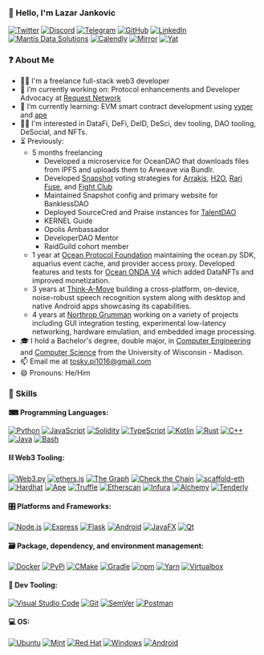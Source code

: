 ### 👋 Hello, I'm Lazar Jankovic

<p> 
    <a href="https://twitter.com/MantisClone" target="_blank"><img alt="Twitter"
        src="https://img.shields.io/badge/Twitter-1DA1F2?style=for-the-badge&logo=twitter&logoColor=white"/></a>
    <a href="https://discordapp.com/users/509337382810550280" target="_blank"><img alt="Discord"
        src="https://img.shields.io/badge/Discord-7289DA?style=for-the-badge&logo=discord&logoColor=white"/></a>
    <a href="https://t.me/grey_rabbit" target="_blank"><img alt="Telegram"
        src="https://img.shields.io/badge/Telegram-26A5E4?style=for-the-badge&logo=telegram&logoColor=white"/></a>
    <a href="https://github.com/GreyRabbitty" target="_blank"><img alt="GitHub"
        src="https://img.shields.io/badge/GitHub-100000?style=for-the-badge&logo=github&logoColor=white"/></a>
    <a href="https://www.linkedin.com/in/david-hunt-mateo" target="_blank"><img alt="LinkedIn"
        src="https://img.shields.io/badge/Linkedin-%230077B5.svg?&style=for-the-badge&logo=linkedin&logoColor=white"/></a>
    <a href="https://mantisdata.solutions" target="_blank"><img alt="Mantis Data Solutions"
        src="https://img.shields.io/badge/Mantis Data Solutions-85c872?style=for-the-badge&logo=mantis&logoColor=white"/></a>
    <a href="https://calendly.com/mantisclone/30min" target="_blank"><img alt="Calendly"
        src="https://img.shields.io/badge/Calendly-5593ff?style=for-the-badge&logo=googlecalendar&logoColor=white"/></a>
    <a href="https://mirror.xyz/mantisclone.eth" target="_blank"><img alt="Mirror"
        src="https://img.shields.io/badge/Mirror-007AFF.svg?&style=for-the-badge&logo=mirror&logoColor=white"/></a>
    <a href="https://y.at/🐜💻🔧" target="_blank"><img alt="Yat"
        src="https://img.shields.io/badge/Yat-ffde34?style=for-the-badge&logo=yat&logoColor=white"/></a>
</p>

### ❓ About Me

- 👷‍♂️ I'm a freelance full-stack web3 developer
- 🔭 I’m currently working on: Protocol enhancements and Developer Advocacy at [Request Network](https://github.com/RequestNetwork/)
- 🌱 I’m currently learning: EVM smart contract development using [vyper](https://github.com/vyperlang/vyper) and [ape](https://github.com/ApeWorX/ape)
- 👨‍💻 I'm interested in DataFi, DeFi, DeID, DeSci, dev tooling, DAO tooling, DeSocial, and NFTs.
- ⏳ Previously:
  - 5 months freelancing
    - Developed a microservice for OceanDAO that downloads files from IPFS and uploads them to Arweave via Bundlr.
    - Developed [Snapshot](https://docs.snapshot.org/) voting strategies for [Arrakis](https://snapshot.org/#/strategy/arrakis-finance), [H2O](https://snapshot.org/#/strategy/h2o), [Rari Fuse](https://snapshot.org/#/strategy/rari-fuse), and [Fight Club](https://snapshot.org/#/strategy/fight-club)
    - Maintained Snapshot config and primary website for BanklessDAO
    - Deployed SourceCred and Praise instances for [TalentDAO](https://github.com/Talent-DAO)
    - KERNEL Guide
    - Opolis Ambassador
    - DeveloperDAO Mentor
    - RaidGuild cohort member
  - 1 year at [Ocean Protocol Foundation](https://oceanprotocol.com/) maintaining the ocean.py SDK, aquarius event cache, and provider access proxy. Developed features and tests for [Ocean ONDA V4](https://blog.oceanprotocol.com/oceanonda-v4-production-has-arrived-cb4fe8faaf39) which added DataNFTs and improved monetization.
  - 3 years at [Think-A-Move](https://web.archive.org/web/20220715171403/https://think-a-move.com/products/spear-asr/) building a cross-platform, on-device, noise-robust speech recognition system along with desktop and native Android apps showcasing its capabilities.
  - 4 years at [Northrop Grumman](https://www.northropgrumman.com/) working on a variety of projects including GUI integration testing, experimental low-latency networking, hardware emulation, and embedded image processing.
- 🎓 I hold a Bachelor's degree, double major, in [Computer Engineering](https://guide.wisc.edu/undergraduate/engineering/electrical-computer-engineering/computer-engineering-bs/) and [Computer Science](https://guide.wisc.edu/undergraduate/letters-science/computer-sciences/computer-sciences-bs/) from the University of Wisconsin - Madison.
- 📫 Email me at [tosky.pi1016@gmail.com](mailto:tosky.pi1016@gmail.com)
- 😄 Pronouns: He/Him

### 🎯 Skills

#### ⌨ Programming Languages:

<p>
    <a href="https://www.python.org" target="_blank"><img alt="Python"
        src="https://img.shields.io/badge/Python-3776AB?style=for-the-badge&logo=python&logoColor=white"/></a>
    <a href="https://developer.mozilla.org/en-US/docs/Web/JavaScript" target="_blank"><img alt="JavaScript"
        src="https://img.shields.io/badge/JavaScript-F7DF1E?style=for-the-badge&logo=javascript&logoColor=black"/></a>
    <a href="https://docs.soliditylang.org" target="_blank"><img alt="Solidity"
        src="https://img.shields.io/badge/Solidity-e6e6e6?style=for-the-badge&logo=solidity&logoColor=black"/></a>
    <a href="https://www.typescriptlang.org" target="_blank"><img alt="TypeScript"
        src="https://img.shields.io/badge/TypeScript-007ACC?style=for-the-badge&logo=typescript&logoColor=white"/></a>
<!--    <a href="https://vyper.readthedocs.io/en/stable" target="_blank"><img alt="Vyper"
        src="https://img.shields.io/badge/Vyper-666666?style=for-the-badge&logo=vyper&logoColor=black"/></a> -->
    <a href="https://kotlinlang.org/" target="_blank"><img alt="Kotlin"
        src="https://img.shields.io/badge/Kotlin-7F52FF?style=for-the-badge&logo=kotlin&logoColor=white"/></a>
    <a href="https://www.rust-lang.org" target="_blank"><img alt="Rust"
        src="https://img.shields.io/badge/Rust-000000?style=for-the-badge&logo=rust&logoColor=white"/></a>
    <a href="https://isocpp.org" target="_blank"><img alt="C++"
        src="https://img.shields.io/badge/C++-00599C?style=for-the-badge&logo=cplusplus&logoColor=white"/></a>
    <a href="https://jdk.java.net" target="_blank"><img alt="Java"
        src="https://img.shields.io/badge/Java-F80000?style=for-the-badge&logo=java&logoColor=white"/></a>
    <a href="https://www.gnu.org/software/bash" target="_blank"><img alt="Bash"
        src="https://img.shields.io/badge/Bash-4EAA25?style=for-the-badge&logo=gnubash&logoColor=white"/></a>
</p>
    
#### ⛓️ Web3 Tooling:

<p>
    <a href="https://web3py.readthedocs.io/en/stable" target="_blank"><img alt="Web3.py"
        src="https://img.shields.io/badge/Web3.py-ef6830?style=for-the-badge&logo=web3py&logoColor=white"/></a>
    <a href="https://ethers.org/" target="_blank"><img alt="ethers.js"
        src="https://img.shields.io/badge/ethers.js-1d4c7c?style=for-the-badge&logo=ethers&logoColor=white"/></a>
    <a href="https://thegraph.com/en" target="_blank"><img alt="The Graph"
        src="https://img.shields.io/badge/The Graph-6646ec?style=for-the-badge&logo=thegraph&logoColor=white"/></a>
    <a href="https://ctc.readthedocs.io/en/latest/" target="_blank"><img alt="Check the Chain"
        src="https://img.shields.io/badge/Check the Chain (ctc)-2980b9?style=for-the-badge&logo=checkthechain&logoColor=white"/></a>
    <a href="https://docs.scaffoldeth.io/scaffold-eth" target="_blank"><img alt="scaffold-eth"
        src="https://img.shields.io/badge/scaffold--eth-e39528?style=for-the-badge&logo=scaffold-eth&logoColor=white"/></a>
    <a href="https://hardhat.org" target="_blank"><img alt="Hardhat"
        src="https://img.shields.io/badge/Hardhat-FFF100?style=for-the-badge&logo=hardhat&logoColor=white"/></a>
    <a href="https://www.apeworx.io" target="_blank"><img alt="Ape"
        src="https://img.shields.io/badge/Ape-7dfb01?style=for-the-badge&logo=truffle&logoColor=white"/></a>
    <a href="https://trufflesuite.com" target="_blank"><img alt="Truffle"
        src="https://img.shields.io/badge/Truffle-3fe0c5?style=for-the-badge&logo=truffle&logoColor=white"/></a>
    <a href="https://etherscan.io" target="_blank"><img alt="Etherscan"
        src="https://img.shields.io/badge/Etherscan-21325b?style=for-the-badge&logo=etherscan&logoColor=white"/></a>
    <a href="https://infura.io" target="_blank"><img alt="Infura"
        src="https://img.shields.io/badge/Infura-ff5833?style=for-the-badge&logo=infura&logoColor=white"/></a>
    <a href="https://www.alchemy.com" target="_blank"><img alt="Alchemy"
        src="https://img.shields.io/badge/Alchemy-363ff9?style=for-the-badge&logo=alchemy&logoColor=white"/></a>
    <a href="https://tenderly.co/" target="_blank"><img alt="Tenderly"
        src="https://img.shields.io/badge/Tenderly-6837f1?style=for-the-badge&logo=tenderly&logoColor=white"/></a>  
</p>

#### 🎛️ Platforms and Frameworks:
    
<p>
    <a href="https://nodejs.org" target="_blank"><img alt="Node.js"
        src="https://img.shields.io/badge/Node.js-339933?style=for-the-badge&logo=nodedotjs&logoColor=white"/></a>
    <a href="https://nodejs.org" target="_blank"><img alt="Express"
        src="https://img.shields.io/badge/Express-000000?style=for-the-badge&logo=express&logoColor=white"/></a>
    <a href="https://flask.palletsprojects.com/" target="_blank"><img alt="Flask"
        src="https://img.shields.io/badge/Flask-000000?style=for-the-badge&logo=flask&logoColor=white"/></a>
    <a href="https://developer.android.com/jetpack" target="_blank"><img alt="Android"
        src="https://img.shields.io/badge/Android Jetpack-3DDC84?style=for-the-badge&logo=android&logoColor=white"/></a>
    <a href="https://openjfx.io" target="_blank"><img alt="JavaFX"
        src="https://img.shields.io/badge/JavaFX-F80000?style=for-the-badge&logo=javafx&logoColor=white"/></a>
    <a href="https://www.qt.io" target="_blank"><img alt="Qt"
        src="https://img.shields.io/badge/Qt-41CD52?style=for-the-badge&logo=qt&logoColor=white"/></a>
</p>
    
    
#### 🗃️ Package, dependency, and environment management:

<p>
    <a href="https://www.docker.com" target="_blank"><img alt="Docker"
        src="https://img.shields.io/badge/Docker-2496ED?style=for-the-badge&logo=docker&logoColor=white"/></a>
    <a href="https://pypi.org" target="_blank"><img alt="PyPi"
        src="https://img.shields.io/badge/PyPi-3775A9?style=for-the-badge&logo=pypi&logoColor=white"/></a>
    <a href="https://cmake.org" target="_blank"><img alt="CMake"
        src="https://img.shields.io/badge/CMake-064F8C?style=for-the-badge&logo=cmake&logoColor=white"/></a>
    <a href="https://gradle.org" target="_blank"><img alt="Gradle"
        src="https://img.shields.io/badge/Gradle-02303A?style=for-the-badge&logo=gradle&logoColor=white"/></a>
    <a href="https://www.npmjs.com" target="_blank"><img alt="npm"
        src="https://img.shields.io/badge/npm-CB3837?style=for-the-badge&logo=npm&logoColor=white"/></a>
    <a href="https://yarnpkg.com" target="_blank"><img alt="Yarn"
        src="https://img.shields.io/badge/Yarn-2C8EBB?style=for-the-badge&logo=yarn&logoColor=white"/></a>
    <a href="https://www.virtualbox.org" target="_blank"><img alt="Virtualbox"
        src="https://img.shields.io/badge/Virtualbox-183A61?style=for-the-badge&logo=virtualbox&logoColor=white"/></a>
</p>

#### 🔧 Dev Tooling:

<p>
    <a href="https://code.visualstudio.com" target="_blank"><img alt="Visual Studio Code"
        src="https://img.shields.io/badge/VS Code-007ACC?style=for-the-badge&logo=visualstudiocode&logoColor=white"/></a>
    <a href="https://git-scm.com" target="_blank"><img alt="Git"
        src="https://img.shields.io/badge/Git-F05032?style=for-the-badge&logo=git&logoColor=white"/></a>
    <a href="https://semver.org" target="_blank"><img alt="SemVer"
        src="https://img.shields.io/badge/SemVer-3F4551?style=for-the-badge&logo=semver&logoColor=white"/></a>
    <a href="https://www.postman.com" target="_blank"><img alt="Postman"
        src="https://img.shields.io/badge/Postman-FF6C37?style=for-the-badge&logo=Postman&logoColor=white"/></a>
</p>

#### 💻 OS:

<p> 
    <a href="https://ubuntu.com" target="_blank"><img alt="Ubuntu"
        src="https://img.shields.io/badge/Ubuntu-E95420?style=for-the-badge&logo=ubuntu&logoColor=white"/></a>
    <a href="https://linuxmint.com" target="_blank"><img alt="Mint"
        src="https://img.shields.io/badge/Mint-87CF3E?style=for-the-badge&logo=linuxmint&logoColor=white"/></a>
    <a href="https://www.redhat.com/en/technologies/linux-platforms/enterprise-linux" target="_blank"><img alt="Red Hat"
        src="https://img.shields.io/badge/Red Hat-EE0000?style=for-the-badge&logo=redhat&logoColor=white"/></a>
    <a href="https://www.microsoft.com/en-gb/windows" target="_blank"><img alt="Windows"
        src="https://img.shields.io/badge/Windows-0078D6?style=for-the-badge&logo=windows&logoColor=white"/></a>
    <a href="https://developer.android.com" target="_blank"><img alt="Android"
        src="https://img.shields.io/badge/Android-3DDC84?style=for-the-badge&logo=android&logoColor=white"/></a>
</p>

<!--
**DMats/DMats** is a ✨ _special_ ✨ repository because its `README.md` (this file) appears on your GitHub profile.

Here are some ideas to get you started:

- 🔭 I’m currently working on ...
- 🌱 I’m currently learning ...
- 👯 I’m looking to collaborate on ...
- 🤔 I’m looking for help with ...
- 💬 Ask me about ...
- 📫 How to reach me: ...
- 😄 Pronouns: ...
- ⚡ Fun fact: ...
-->
